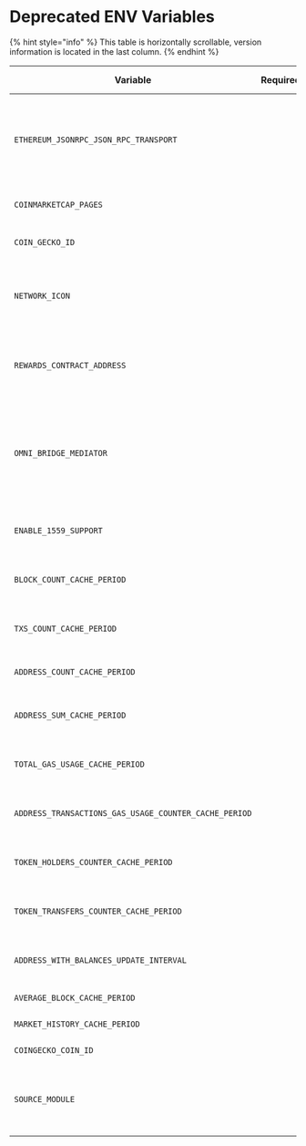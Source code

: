 # Deprecated ENV Variables

{% hint style="info" %}
This table is horizontally scrollable, version information is located in the last column.
{% endhint %}

| Variable                                              | Required | Description                                                                                                                                                                                                       | Default                                      | Version  | Need recompile | Deprecated in Version |
| ----------------------------------------------------- | -------- | ----------------------------------------------------------------------------------------------------------------------------------------------------------------------------------------------------------------- | -------------------------------------------- | -------- | -------------- | --------------------- |
| `ETHEREUM_JSONRPC_JSON_RPC_TRANSPORT`                 |          | Specifies the transport for blockscout to connect to the Ethereum Node. Available transports are `http` and `ipc`. If `ipc` is selected, also set `IPC_PATH` variable. Replaced with `ETHEREUM_JSONRPC_TRANSPORT` | `http`                                       | v2.1.1+  |                | v3.1.0                |
| `COINMARKETCAP_PAGES`                                 |          | the number of pages on coinmarketcap to list in order to find token's price                                                                                                                                       | 10                                           | v1.3.10+ |                | v2.0.4                |
| `COIN_GECKO_ID`                                       |          | CoinGecko coin id required for fetching an exchange rate                                                                                                                                                          | poa-network                                  | v2.0.4+  |                | v2.1.0+               |
| `NETWORK_ICON`                                        |          | Environment variable for the main network icon or testnet icon. Two options are `_test_network_icon.html` and `_network_icon.html`                                                                                | \_network\_icon.html                         | All      |                | v2.0.0+               |
| `REWARDS_CONTRACT_ADDRESS`                            |          | Emission rewards contract address. This env var is used only if `EMISSION_FORMAT` is set to `POA` . Replaced with `REWARDS_CONTRACT`                                                                              | `0xeca443e8e1ab29971a45a9c57a6a9875701698a5` | v2.0.4+  |                | v3.1.0                |
| `OMNI_BRIDGE_MEDIATOR`                                |          | An address of home OmniBridge mediator to bridge multiple tokens from Ethereum. Providing this address enables bridged tokens functionality: bridged status and link to the original token in the foreign chain.  | (empty)                                      | v3.3.2+  |                | v3.6.0                |
| `ENABLE_1559_SUPPORT`                                 |          | Enables store and display of additional fields on block and transaction according to [EIP-1559](https://github.com/ethereum/EIPs/blob/master/EIPS/eip-1559.md)                                                    | false                                        | v4.0.0+  |                | v4.1.0                |
| `BLOCK_COUNT_CACHE_PERIOD`                            |          | time to live of blocks with consensus count cache in seconds. This var was introduced in [#1876](https://github.com/poanetwork/blockscout/pull/1876)                                                              | 2 hours                                      | v2.0.0+  |                | v4.1.3                |
| `TXS_COUNT_CACHE_PERIOD`                              |          | Interval in seconds to restart the task, which calculates the total txs count.                                                                                                                                    | 2 hours                                      | v1.3.9+  |                | v4.1.3                |
| `ADDRESS_COUNT_CACHE_PERIOD`                          |          | time to live of cache in seconds. This var was introduced in [#2822](https://github.com/poanetwork/blockscout/pull/2822)​                                                                                         | 2 hours                                      | v2.1.1+  |                | v4.1.3                |
| `ADDRESS_SUM_CACHE_PERIOD`                            |          | time to live of addresses sum (except burn address) cache in seconds. This var was introduced in [#2862](https://github.com/poanetwork/blockscout/pull/2862)​                                                     | 1 hour                                       | v2.1.1+  |                | v4.1.3                |
| `TOTAL_GAS_USAGE_CACHE_PERIOD`                        |          | Interval in seconds to restart the task, which calculates the total gas usage.                                                                                                                                    | 2 hours                                      | v3.4.0+  |                | v4.1.3                |
| `ADDRESS_TRANSACTIONS_GAS_USAGE_COUNTER_CACHE_PERIOD` |          | Interval in seconds to restart the task, which calculates gas usage at the address.                                                                                                                               | 30 minutes                                   | v3.4.0+  |                | v4.1.3                |
| `TOKEN_HOLDERS_COUNTER_CACHE_PERIOD`                  |          | Interval in seconds to restart the task, which calculates holders count of the token.                                                                                                                             | 1 hour                                       | v3.4.0+  |                | v4.1.3                |
| `TOKEN_TRANSFERS_COUNTER_CACHE_PERIOD`                |          | Interval in seconds to restart the task, which calculates transfers count of the token.                                                                                                                           | 1 hour                                       | v3.4.0+  |                | v4.1.3                |
| `ADDRESS_WITH_BALANCES_UPDATE_INTERVAL`               |          | Interval in seconds to restart the task, which calculates addresses with balances.                                                                                                                                | 30 minutes                                   | v1.3.9+  |                | v4.1.3                |
| `AVERAGE_BLOCK_CACHE_PERIOD`                          |          | Update of average block period cache, in seconds                                                                                                                                                                  | 30 minutes                                   | v2.0.2+  |                | v4.1.3                |
| `MARKET_HISTORY_CACHE_PERIOD`                         |          | Update of market history cache, in seconds                                                                                                                                                                        | 6 hours                                      | v2.0.2+  |                | v4.1.3                |
| `COINGECKO_COIN_ID`                                   |          | Explicitly set CoinGecko coin ID                                                                                                                                                                                  | (empty)                                      | v3.1.2+  |                | v4.1.4                |
| `SOURCE_MODULE`                                       |          | This environment variable is used to calculate the exchange rate and is specifically used by the xDai Chain. Available value is `TokenBridge`                                                                     | (empty)                                      | v1.0.0+  |                | v4.1.4                |
